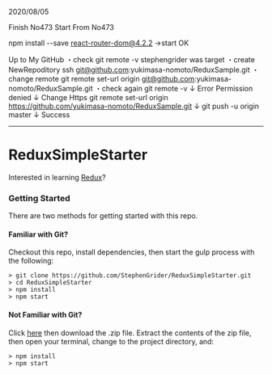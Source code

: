 

2020/08/05

Finish No473
Start From No473


npm install --save react-router-dom@4.2.2
    →start OK

Up to My GitHub
    ・check
        git remote -v
            stephengrider was target
    ・create NewRepoditory
        ssh
            git@github.com:yukimasa-nomoto/ReduxSample.git
    ・change remote
        git remote set-url origin git@github.com:yukimasa-nomoto/ReduxSample.git
    ・check again
        git remote -v
    ↓
    Error
        Permission denied
    ↓
    Change Https
        git remote set-url origin https://github.com/yukimasa-nomoto/ReduxSample.git
        ↓
        git push -u origin master
    ↓
    Success


--------------------------------------------------------------
# ReduxSimpleStarter

Interested in learning [Redux](https://www.udemy.com/react-redux/)?

### Getting Started

There are two methods for getting started with this repo.

#### Familiar with Git?
Checkout this repo, install dependencies, then start the gulp process with the following:

```
> git clone https://github.com/StephenGrider/ReduxSimpleStarter.git
> cd ReduxSimpleStarter
> npm install
> npm start
```

#### Not Familiar with Git?
Click [here](https://github.com/StephenGrider/ReactStarter/releases) then download the .zip file.  Extract the contents of the zip file, then open your terminal, change to the project directory, and:

```
> npm install
> npm start
```
